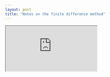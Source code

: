 ```yaml
---
layout: post
title: "Notes on the finite difference method"
---
```

<link rel="stylesheet" href="https://deionizedplasma.github.io/latexstyle.css">
<script id="MathJax-script" async src="https://cdn.jsdelivr.net/npm/mathjax@3/es5/tex-mml-chtml.js"></script>

<iframe src="https://deionizedplasma.github.io/notebooks/FDM_blogpost.html" id='edh-iframe'></iframe>
<script type='text/javascript'>
  // Listen for messages sent from the iFrame
  var eventMethod = window.addEventListener ? "addEventListener" : "attachEvent";
  var eventer = window[eventMethod];
  var messageEvent = eventMethod == "attachEvent" ? "onmessage" : "message";

  eventer(messageEvent,function(e) {
    // If the message is a resize frame request
    if (e.data.indexOf('resize::') != -1) {
      var height = e.data.replace('resize::', '');
      document.getElementById('edh-iframe').style.height = height+'px';
    }
  } ,false);
</script>

</iframe>

